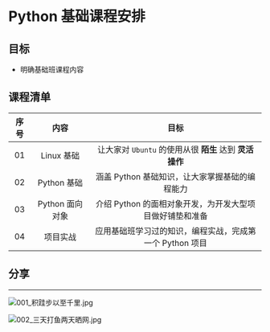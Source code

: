 
# Python 基础课程安排

## 目标

- 明确基础班课程内容

## 课程清单
  
|序号 | 内容 |    目标 |
|:---:|:----:|:---:|
|01  |   Linux 基础  |      让大家对 `Ubuntu` 的使用从很 **陌生** 达到 **灵活操作**|
|02 |    Python 基础  |     涵盖 Python 基础知识，让大家掌握基础的编程能力
|03 |    Python 面向对象|   介绍 Python 的面相对象开发，为开发大型项目做好铺垫和准备 |
|04  |   项目实战    |      应用基础班学习过的知识，编程实战，完成第一个 Python 项目 |

## 分享
-------
![001_积跬步以至千里.jpg](https://i.loli.net/2018/12/19/5c1a1720d364e.jpg)

![002_三天打鱼两天晒网.jpg](https://i.loli.net/2018/12/19/5c1a17176ca78.jpg)
